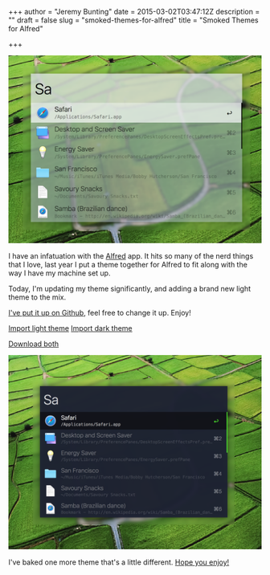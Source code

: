 +++
author = "Jeremy Bunting"
date = 2015-03-02T03:47:12Z
description = ""
draft = false
slug = "smoked-themes-for-alfred"
title = "Smoked Themes for Alfred"

+++

![Smoked Day](https://github.com/qbunt/smoked/raw/master/smoked_day.png)

I have an infatuation with the [Alfred](http://www.alfredapp.com/) app. It hits so many of the nerd things that I love, last year I put a theme together for Alfred to fit along with the way I have my machine set up.

Today, I'm updating my theme significantly, and adding a brand new light theme to the mix. 

[I've put it up on Github](https://github.com/qbunt/smoked), feel free to change it up. Enjoy!

<a href="alfred://theme/searchForegroundColor=rgba(0,0,0,1.00)&resultSubtextFontSize=1&separatorColor=rgba(0,250,0,0.00)&resultSelectedBackgroundColor=rgba(242,255,243,0.83)&shortcutColor=rgba(126,126,139,0.24)&scrollbarColor=rgba(0,201,255,1.00)&imageStyle=4&resultSubtextFont=Menlo&background=rgba(232,243,236,0.80)&shortcutFontSize=1&searchFontSize=4&resultSubtextColor=rgba(0,0,0,0.16)&searchBackgroundColor=rgba(41,49,108,0.00)&name=Smoked%20Day&resultTextFontSize=2&resultSelectedSubtextColor=rgba(0,0,0,0.71)&shortcutSelectedColor=rgba(0,201,255,0.45)&widthSize=2&border=rgba(36,32,58,0.00)&resultTextFont=Helvetica%20Neue%20Light&resultTextColor=rgba(0,0,0,0.70)&cornerRoundness=2&searchFont=Helvetica%20Neue%20Light&searchPaddingSize=0&credits=Jeremy%20Bunting&shortcutFont=Helvetica%20Neue%20Light&resultSelectedTextColor=rgba(0,0,0,1.00)&resultPaddingSize=0">Import light theme<a/> 
<a href="alfred://theme/searchForegroundColor=rgba(255,255,255,1.00)&resultSubtextFontSize=1&separatorColor=rgba(0,250,0,0.00)&resultSelectedBackgroundColor=rgba(10,9,10,0.60)&shortcutColor=rgba(187,253,190,0.08)&scrollbarColor=rgba(69,250,0,1.00)&imageStyle=9&resultSubtextFont=Menlo&background=rgba(29,33,53,0.80)&shortcutFontSize=1&searchFontSize=4&resultSubtextColor=rgba(255,255,255,0.15)&searchBackgroundColor=rgba(41,49,108,0.00)&name=Smoked&resultTextFontSize=2&resultSelectedSubtextColor=rgba(255,255,255,0.71)&shortcutSelectedColor=rgba(70,250,0,1.00)&widthSize=2&border=rgba(36,32,58,0.00)&resultTextFont=Helvetica%20Neue%20Light&resultTextColor=rgba(187,187,187,0.52)&cornerRoundness=2&searchFont=Helvetica%20Neue%20Light&searchPaddingSize=0&credits=Jeremy%20Bunting&shortcutFont=Helvetica%20Neue%20Light&resultSelectedTextColor=rgba(255,255,255,1.00)&resultPaddingSize=0">Import dark theme<a/>



[Download both](https://github.com/qbunt/smoked/archive/master.zip)

![Smoked Night](https://github.com/qbunt/smoked/raw/master/smoked_night.png)

I've baked one more theme that's a little different. <a href="alfred://theme/searchForegroundColor=rgba(255,255,255,1.00)&resultSubtextFontSize=1&separatorColor=rgba(0,250,0,0.00)&resultSelectedBackgroundColor=rgba(243,255,243,0.40)&shortcutColor=rgba(250,254,255,0.64)&scrollbarColor=rgba(255,38,0,1.00)&imageStyle=8&resultSubtextFont=Helvetica%20Neue&background=rgba(0,0,0,0.35)&shortcutFontSize=1&searchFontSize=4&resultSubtextColor=rgba(255,255,255,0.22)&searchBackgroundColor=rgba(41,49,108,0.00)&name=Acrylic&resultTextFontSize=2&resultSelectedSubtextColor=rgba(255,255,255,1.00)&shortcutSelectedColor=rgba(254,253,255,1.00)&widthSize=2&border=rgba(255,255,255,0.00)&resultTextFont=Helvetica%20Neue%20Light&resultTextColor=rgba(255,255,255,0.57)&cornerRoundness=2&searchFont=Helvetica%20Neue%20Light&searchPaddingSize=1&credits=qbunt&shortcutFont=Helvetica%20Neue&resultSelectedTextColor=rgba(255,255,255,1.00)&resultPaddingSize=2">Hope you enjoy!<a/>

